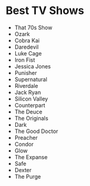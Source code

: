# Best TV Shows 
* That 70s Show
* Ozark
* Cobra Kai
* Daredevil
* Luke Cage
* Iron Fist
* Jessica Jones
* Punisher
* Supernatural
* Riverdale
* Jack Ryan
* Silicon Valley
* Counterpart
* The Deuce
* The Originals
* Dark
* The Good Doctor
* Preacher
* Condor
* Glow
* The Expanse
* Safe
* Dexter
* The Purge
